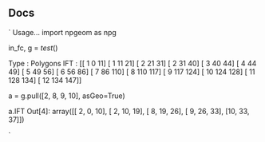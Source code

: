 ## Docs ##

`
Usage...
  import npgeom as npg

in_fc, g = _test_()

Type :  Polygons
IFT  :
[[  1   0  11]
 [  1  11  21]
 [  2  21  31]
 [  2  31  40]
 [  3  40  44]
 [  4  44  49]
 [  5  49  56]
 [  6  56  86]
 [  7  86 110]
 [  8 110 117]
 [  9 117 124]
 [ 10 124 128]
 [ 11 128 134]
 [ 12 134 147]]


a = g.pull([2, 8, 9, 10], asGeo=True)

a.IFT
Out[4]: 
array([[ 2,  0, 10],
       [ 2, 10, 19],
       [ 8, 19, 26],
       [ 9, 26, 33],
       [10, 33, 37]])

`
